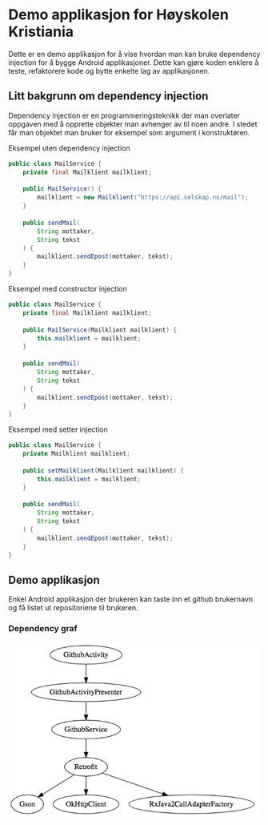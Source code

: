 # Demo applikasjon for Høyskolen Kristiania

Dette er en demo applikasjon for å vise hvordan man kan bruke dependency injection
for å bygge Android applikasjoner. Dette kan gjøre koden enklere å teste, refaktorere kode
og bytte enkelte lag av applikasjonen.

## Litt bakgrunn om dependency injection

Dependency injection er en programmeringsteknikk der man overlater oppgaven med å opprette
objekter man avhenger av til noen andre. I stedet får man objektet man bruker for eksempel som
argument i konstruktøren.

Eksempel uten dependency injection
```java
public class MailService {
    private final Mailklient mailklient;

    public MailService() {
        mailklient = new Mailklient("https://api.selskap.no/mail");
    }

    public sendMail(
        String mottaker,
        String tekst
    ) {
        mailklient.sendEpost(mottaker, tekst);
    }
}
```
Eksempel med constructor injection
```java
public class MailService {
    private final Mailklient mailklient;

    public MailService(Mailklient mailklient) {
        this.mailklient = mailklient;
    }

    public sendMail(
        String mottaker,
        String tekst
    ) {
        mailklient.sendEpost(mottaker, tekst);
    }
}
```
Eksempel med setter injection 
````java
public class MailService {
    private Mailklient mailklient;

    public setMailklient(Mailklient mailklient) {
        this.mailklient = mailklient;
    }

    public sendMail(
        String mottaker,
        String tekst
    ) {
        mailklient.sendEpost(mottaker, tekst);
    }
}
````

## Demo applikasjon

Enkel Android applikasjon der brukeren kan taste inn et github brukernavn og få listet ut
repositoriene til brukeren.

### Dependency graf
![Dependency graph](dependency_graph.png?raw=true "Dependency graph")

